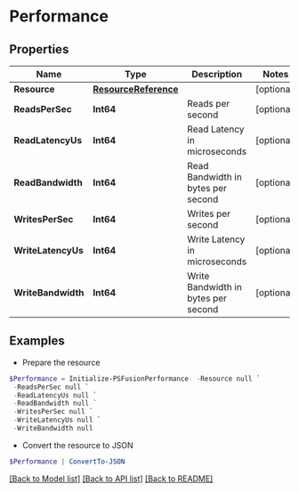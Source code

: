 # Performance
## Properties

Name | Type | Description | Notes
------------ | ------------- | ------------- | -------------
**Resource** | [**ResourceReference**](ResourceReference.md) |  | [optional] 
**ReadsPerSec** | **Int64** | Reads per second | [optional] 
**ReadLatencyUs** | **Int64** | Read Latency in microseconds | [optional] 
**ReadBandwidth** | **Int64** | Read Bandwidth in bytes per second | [optional] 
**WritesPerSec** | **Int64** | Writes per second | [optional] 
**WriteLatencyUs** | **Int64** | Write Latency in microseconds | [optional] 
**WriteBandwidth** | **Int64** | Write Bandwidth in bytes per second | [optional] 

## Examples

- Prepare the resource
```powershell
$Performance = Initialize-PSFusionPerformance  -Resource null `
 -ReadsPerSec null `
 -ReadLatencyUs null `
 -ReadBandwidth null `
 -WritesPerSec null `
 -WriteLatencyUs null `
 -WriteBandwidth null
```

- Convert the resource to JSON
```powershell
$Performance | ConvertTo-JSON
```

[[Back to Model list]](../README.md#documentation-for-models) [[Back to API list]](../README.md#documentation-for-api-endpoints) [[Back to README]](../README.md)

